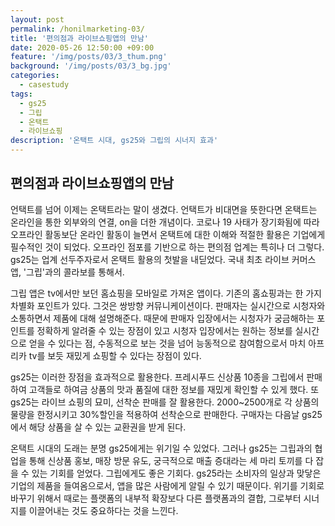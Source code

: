 ```yaml
---
layout: post
permalink: /honilmarketing-03/
title: '편의점과 라이브쇼핑앱의 만남'
date: 2020-05-26 12:50:00 +09:00
feature: '/img/posts/03/3_thum.png'
background: '/img/posts/03/3_bg.jpg'
categories:
  - casestudy
tags:
  - gs25
  - 그립
  - 온택트
  - 라이브쇼핑
description: '온택트 시대, gs25와 그립의 시너지 효과'
---
```


## 편의점과 라이브쇼핑앱의 만남

언택트를 넘어 이제는 온택트라는 말이 생겼다. 언택트가 비대면을 뜻한다면 온택트는 온라인을 통한 외부와의 연결, on을 더한 개념이다. 코로나 19 사태가 장기화됨에 따라 오프라인 활동보단 온라인 활동이 늘면서 온택트에 대한 이해와 적절한 활용은 기업에게 필수적인 것이 되었다. 오프라인 점포를 기반으로 하는 편의점 업계는 특히나 더 그렇다. gs25는 업계 선두주자로서 온택트 활용의 첫발을 내딛었다. 국내 최초 라이브 커머스 앱, '그립'과의 콜라보를 통해서.

 

그립 앱은 tv에서만 보던 홈쇼핑을 모바일로 가져온 앱이다. 기존의 홈쇼핑과는 한 가지 차별화 포인트가 있다. 그것은 쌍방향 커뮤니케이션이다. 판매자는 실시간으로 시청자와 소통하면서 제품에 대해 설명해준다. 때문에 판매자 입장에서는 시청자가 궁금해하는 포인트를 정확하게 알려줄 수 있는 장점이 있고 시청자 입장에서는 원하는 정보를 실시간으로 얻을 수 있다는 점, 수동적으로 보는 것을 넘어 능동적으로 참여함으로서 마치 아프리카 tv를 보듯 재밌게 쇼핑할 수 있다는 장점이 있다.

 

gs25는 이러한 장점을 효과적으로 활용한다. 프레시푸드 신상품 10종을 그립에서 판매하여 고객들로 하여금 상품의 맛과 품질에 대한 정보를 재밌게 확인할 수 있게 했다. 또 gs25는 라이브 쇼핑의 묘미, 선착순 판매를 잘 활용한다. 2000~2500개로 각 상품의 물량을 한정시키고 30%할인을 적용하여 선착순으로 판매한다. 구매자는 다음날 gs25에서 해당 상품을 살 수 있는 교환권을 받게 된다. 



온택트 시대의 도래는 분명 gs25에게는 위기일 수 있었다. 그러나 gs25는 그립과의 협업을 통해 신상품 홍보, 매장 방문 유도, 궁극적으로 매출 증대라는 세 마리 토끼를 다 잡을 수 있는 기회를 얻었다. 그립에게도 좋은 기회다. gs25라는 소비자의 일상과 맞닿은 기업의 제품을 들여옴으로서, 앱을 많은 사람에게 알릴 수 있기 때문이다. 위기를 기회로 바꾸기 위해서 때로는 플랫폼의 내부적 확장보다 다른 플랫폼과의 결합, 그로부터 시너지를 이끌어내는 것도 중요하다는 것을 느낀다.